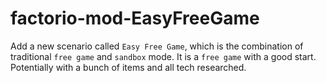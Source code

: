 # factorio-mod-EasyFreeGame

Add a new scenario called `Easy Free Game`, which is the combination of traditional `free game` and `sandbox` mode.
It is a `free game` with a good start. Potentially with a bunch of items and all tech researched.
